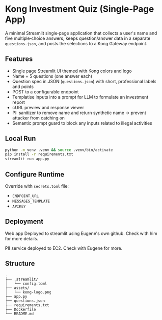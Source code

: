 # Kong Investment Quiz (Single‑Page App)

A minimal Streamlit single‑page application that collects a user's name and five multiple‑choice answers,
keeps question/answer data in a separate `questions.json`, and posts the selections to a Kong Gateway endpoint.

## Features

- Single page Streamlit UI themed with Kong colors and logo
- Name + 5 questions (one answer each)
- Question spec in JSON (`questions.json`) with short, professional labels and points
- POST to a configurable endpoint
- Templatise inputs into a prompt for LLM to formulate an investment report
- cURL preview and response viewer
- PII sanitizer to remove name and return synthetic name -> prevent attacker from catching on
- Semantic prompt guard to block any inputs related to illegal activities

## Local Run

```bash
python -m venv .venv && source .venv/bin/activate
pip install -r requirements.txt
streamlit run app.py
```

## Configure Runtime

Override with `secrets.toml` file:

- `ENDPOINT_URL`
- `MESSAGES_TEMPLATE`
- `APIKEY`

## Deployment

Web app Deployed to streamlit using Eugene's own github. Check with him for more details.

PII service deployed to EC2. Check with Eugene for more.

## Structure

```
.
├── .streamlit/
│   └── config.toml
├── assets/
│   └── kong-logo.png
├── app.py
├── questions.json
├── requirements.txt
├── Dockerfile
└── README.md
```
